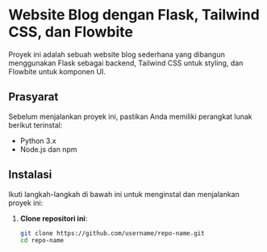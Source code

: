 # Website Blog dengan Flask, Tailwind CSS, dan Flowbite

Proyek ini adalah sebuah website blog sederhana yang dibangun menggunakan Flask sebagai backend, Tailwind CSS untuk styling, dan Flowbite untuk komponen UI.

## Prasyarat

Sebelum menjalankan proyek ini, pastikan Anda memiliki perangkat lunak berikut terinstal:

- Python 3.x
- Node.js dan npm

## Instalasi

Ikuti langkah-langkah di bawah ini untuk menginstal dan menjalankan proyek ini:

1. **Clone repositori ini**:
   ```bash
   git clone https://github.com/username/repo-name.git
   cd repo-name
